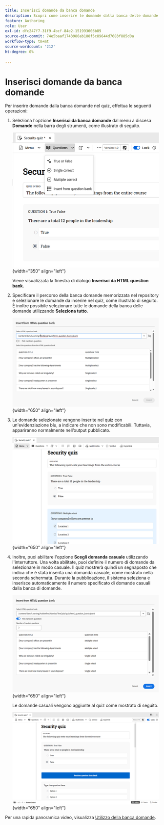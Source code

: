 ```yaml
---
title: Inserisci domande da banca domande
description: Scopri come inserire le domande dalla banca delle domande nel Quiz per la formazione e l’apprendimento dei prodotti
feature: Authoring
role: User
exl-id: dfc247f7-31f9-4bcf-84e2-151993603b89
source-git-commit: 74e5baaf1743986ab188f5c89644d7683f885d0a
workflow-type: tm+mt
source-wordcount: '212'
ht-degree: 0%

---
```


# Inserisci domande da banca domande

Per inserire domande dalla banca domande nel quiz, effettua le seguenti operazioni:

1. Seleziona l&#39;opzione **Inserisci da banca domande** dal menu a discesa **Domande** nella barra degli strumenti, come illustrato di seguito.

   ![](assets/insert-from-question-bank.png){width="350" align="left"}

   Viene visualizzata la finestra di dialogo **Inserisci da HTML question bank**.

1. Specificare il percorso della banca domande memorizzata nel repository e selezionare le domande da inserire nel quiz, come illustrato di seguito. È inoltre possibile selezionare tutte le domande della banca delle domande utilizzando **Seleziona tutto**.

   ![](assets/question-bank.png){width="650" align="left"}

1. Le domande selezionate vengono inserite nel quiz con un&#39;evidenziazione blu, a indicare che non sono modificabili. Tuttavia, appariranno normalmente nell’output pubblicato.

   ![](assets/specific-questions.png){width="650" align="left"}

1. Inoltre, puoi abilitare l&#39;opzione **Scegli domanda casuale** utilizzando l&#39;interruttore. Una volta abilitate, puoi definire il numero di domande da selezionare in modo casuale. Il quiz mostrerà quindi un segnaposto che indica che è stata inserita una domanda casuale, come mostrato nella seconda schermata. Durante la pubblicazione, il sistema seleziona e inserisce automaticamente il numero specificato di domande casuali dalla banca di domande.

   ![](assets/random-question-question-bank.png){width="650" align="left"}

   Le domande casuali vengono aggiunte al quiz come mostrato di seguito.

   ![](assets/inserted-question.png){width="650" align="left"}

Per una rapida panoramica video, visualizza [Utilizzo della banca domande](https://video.tv.adobe.com/v/3475212/learning-content-aem-guides).
